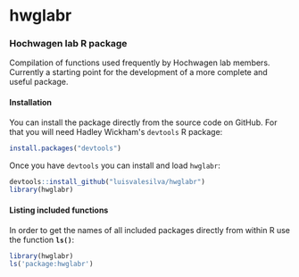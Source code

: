 # hwglabr
### Hochwagen lab R package

Compilation of functions used frequently by Hochwagen lab members.
Currently a starting point for the development of a more complete and useful package.

#### Installation

You can install the package directly from the source code on GitHub. For that you will need Hadley Wickham's `devtools` R package:
``` r
install.packages("devtools")
```

Once you have `devtools` you can install and load `hwglabr`:
``` r
devtools::install_github("luisvalesilva/hwglabr")
library(hwglabr)
```

#### Listing included functions

In order to get the names of all included packages directly from within R use the function **`ls()`**:

``` r
library(hwglabr)
ls('package:hwglabr')
```


